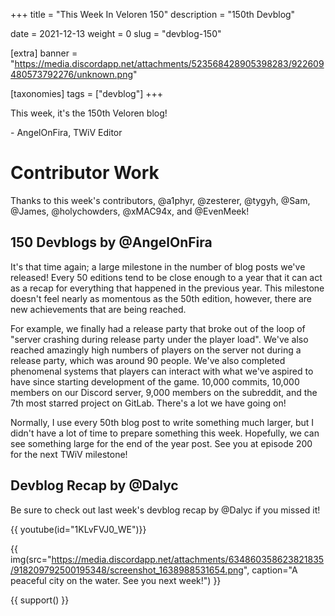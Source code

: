 +++
title = "This Week In Veloren 150"
description = "150th Devblog"

date = 2021-12-13
weight = 0
slug = "devblog-150"

[extra]
banner = "https://media.discordapp.net/attachments/523568428905398283/922609480573792276/unknown.png"

[taxonomies]
tags = ["devblog"]
+++

This week, it's the 150th Veloren blog!

\- AngelOnFira, TWiV Editor

# Contributor Work

Thanks to this week's contributors, @a1phyr, @zesterer, @tygyh, @Sam, @James,
@holychowders, @xMAC94x, and @EvenMeek!

## 150 Devblogs by @AngelOnFira

It's that time again; a large milestone in the number of blog posts we've
released! Every 50 editions tend to be close enough to a year that it can act
as a recap for everything that happened in the previous year. This milestone
doesn't feel nearly as momentous as the 50th edition, however, there are new
achievements that are being reached.

For example, we finally had a release party that broke out of the loop of
"server crashing during release party under the player load". We've also reached
amazingly high numbers of players on the server not during a release party,
which was around 90 people. We've also completed phenomenal systems that players
can interact with what we've aspired to have since starting development of the
game. 10,000 commits, 10,000 members on our Discord server, 9,000 members on the
subreddit, and the 7th most starred project on GitLab. There's a lot we have going on!

Normally, I use every 50th blog post to write something much larger, but I
didn't have a lot of time to prepare something this week. Hopefully, we can see
something large for the end of the year post. See you at episode 200 for the
next TWiV milestone!

## Devblog Recap by @Dalyc

Be sure to check out last week's devblog recap by @Dalyc if you missed it!

{{ youtube(id="1KLvFVJ0_WE")}}

{{
    img(src="https://media.discordapp.net/attachments/634860358623821835/918209792500195348/screenshot_1638988531654.png",
    caption="A peaceful city on the water. See you next week!")
}}

{{ support() }}
